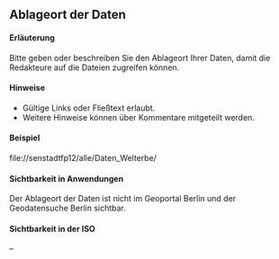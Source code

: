 ## Ablageort der Daten

#### Erläuterung
Bitte geben oder beschreiben Sie den Ablageort Ihrer Daten, damit die Redakteure auf die Dateien zugreifen können.

#### Hinweise
* Gültige Links oder Fließtext erlaubt.
* Weitere Hinweise können über Kommentare mitgeteilt werden.

#### Beispiel
file://senstadtfp12/alle/Daten_Welterbe/

#### Sichtbarkeit in Anwendungen
Der Ablageort der Daten ist nicht im Geoportal Berlin und der Geodatensuche Berlin sichtbar.

#### Sichtbarkeit in der ISO
–
